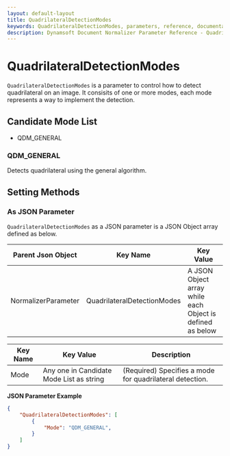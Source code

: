 ```yaml
---
layout: default-layout
title: QuadrilateralDetectionModes
keywords: QuadrilateralDetectionModes, parameters, reference, documentation
description: Dynamsoft Document Normalizer Parameter Reference - QuadrilateralDetectionModes
---
```


# QuadrilateralDetectionModes

`QuadrilateralDetectionModes` is a parameter to control how to detect quadrilateral on an image. It consisits of one or more modes, each mode represents a way to implement the detection.

## Candidate Mode List

- QDM_GENERAL

### QDM_GENERAL

Detects quadrilateral using the general algorithm.

## Setting Methods

### As JSON Parameter

`QuadrilateralDetectionModes` as a JSON parameter is a JSON Object array defined as below.

| Parent Json Object | Key Name | Key Value |
| ------------------ | ------------------- | ---------- |
| NormalizerParameter | QuadrilateralDetectionModes | A JSON Object array while each Object is defined as below |

| Key Name | Key Value | Description |
| -------- | --------- | ----------- |
| Mode | Any one in Candidate Mode List as string | (Required) Specifies a mode for quadrilateral detection.  |

**JSON Parameter Example**

```json
{
    "QuadrilateralDetectionModes": [
        {
            "Mode": "QDM_GENERAL", 
        }
    ]
}
```
